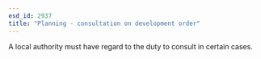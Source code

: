 ```yaml
---
esd_id: 2937
title: "Planning - consultation on development order"
---
```


A local authority must have regard to the duty to consult in certain cases.


